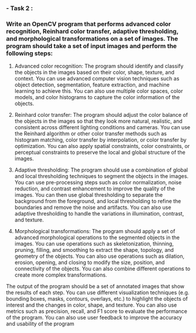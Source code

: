 ### - Task 2 :
### Write an OpenCV program that performs advanced color recognition,  Reinhard color transfer, adaptive thresholding, and morphological transformations on a set of images. The program should take a set of input images and perform the following steps:

1. Advanced color recognition: The program should identify and 
classify the objects in the images based on their color, shape, 
texture, and context. You can use advanced computer vision 
techniques such as object detection, segmentation, feature 
extraction, and machine learning to achieve this. You can also 
use multiple color spaces, color models, and color histograms to 
capture the color information of the objects.

2. Reinhard color transfer: The program should adjust the color 
balance of the objects in the images so that they look more 
natural, realistic, and consistent across different lighting 
conditions and cameras. You can use the Reinhard algorithm or other color transfer methods such as histogram matching, color transfer by interpolation, or color transfer by optimization. You can also apply spatial constraints, color constraints, or perceptual constraints to preserve the local and global structure of the 
images.

3. Adaptive thresholding: The program should use a combination of 
global and local thresholding techniques to segment the objects in 
the images. You can use pre-processing steps such as color 
normalization, noise reduction, and contrast enhancement to 
improve the quality of the images. You can then use global 
thresholding to separate the background from the foreground, 
and local thresholding to refine the boundaries and remove the 
noise and artifacts. You can also use adaptive thresholding to 
handle the variations in illumination, contrast, and texture.

4. Morphological transformations: The program should apply a set of 
advanced morphological operations to the segmented objects in 
the images. You can use operations such as skeletonization, 
thinning, pruning, filling, and smoothing to extract the shape, 
topology, and geometry of the objects. You can also use 
operations such as dilation, erosion, opening, and closing to 
modify the size, position, and connectivity of the objects. You can 
also combine different operations to create more complex 
transformations.

The output of the program should be a set of annotated images that 
show the results of each step. You can use different visualization 
techniques (e.g. bounding boxes, masks, contours, overlays, etc.) to 
highlight the objects of interest and the changes in color, shape, and 
texture. You can also use metrics such as precision, recall, and F1 
score to evaluate the performance of the program. You can also 
use user feedback to improve the accuracy and usability of the 
program
